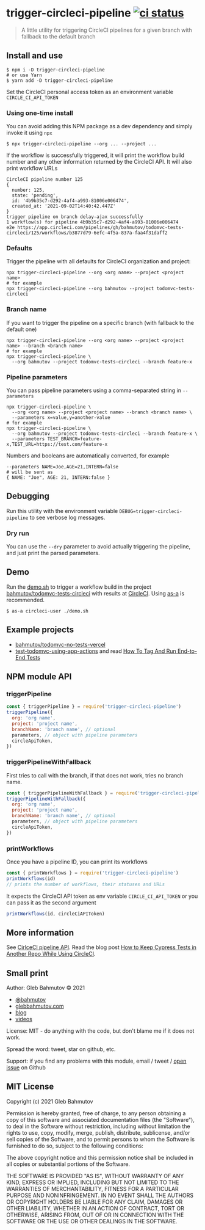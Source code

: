 # trigger-circleci-pipeline [![ci status][ci image]][ci url]

> A little utility for triggering CircleCI pipelines for a given branch with fallback to the default branch

## Install and use

```shell
$ npm i -D trigger-circleci-pipeline
# or use Yarn
$ yarn add -D trigger-circleci-pipeline
```

Set the CircleCI personal access token as an environment variable `CIRCLE_CI_API_TOKEN`

### Using one-time install

You can avoid adding this NPM package as a dev dependency and simply invoke it using `npx`

```shell
$ npx trigger-circleci-pipeline --org ... --project ...
```

If the workflow is successfully triggered, it will print the workflow build number and any other information returned by the CircleCI API. It will also print workflow URLs

```text
CircleCI pipeline number 125
{
  number: 125,
  state: 'pending',
  id: '4b9b35c7-d292-4af4-a993-81006e006474',
  created_at: '2021-09-02T14:40:42.447Z'
}
trigger pipeline on branch delay-ajax successfully
1 workflow(s) for pipeline 4b9b35c7-d292-4af4-a993-81006e006474
e2e https://app.circleci.com/pipelines/gh/bahmutov/todomvc-tests-circleci/125/workflows/b3877d79-6efc-4f5a-837a-faa4f31daff2
```

### Defaults

Trigger the pipeline with all defaults for CircleCI organization and project:

```
npx trigger-circleci-pipeline --org <org name> --project <project name>
# for example
npx trigger-circleci-pipeline --org bahmutov --project todomvc-tests-circleci
```

### Branch name

If you want to trigger the pipeline on a specific branch (with fallback to the default one)

```
npx trigger-circleci-pipeline --org <org name> --project <project name> --branch <branch name>
# for example
npx trigger-circleci-pipeline \
  --org bahmutov --project todomvc-tests-circleci --branch feature-x
```

### Pipeline parameters

You can pass pipeline parameters using a comma-separated string in `--parameters`

```
npx trigger-circleci-pipeline \
  --org <org name> --project <project name> --branch <branch name> \
  --parameters x=value,y=another-value
# for example
npx trigger-circleci-pipeline \
  --org bahmutov --project todomvc-tests-circleci --branch feature-x \
  --parameters TEST_BRANCH=feature-x,TEST_URL=https://test.com/feature-x
```

Numbers and booleans are automatically converted, for example

```
--parameters NAME=Joe,AGE=21,INTERN=false
# will be sent as
{ NAME: "Joe", AGE: 21, INTERN:false }
```

## Debugging

Run this utility with the environment variable `DEBUG=trigger-circleci-pipeline` to see verbose log messages.

### Dry run

You can use the `--dry` parameter to avoid actually triggering the pipeline, and just print the parsed parameters.

## Demo

Run the [demo.sh](./demo.sh) to trigger a workflow build in the project [bahmutov/todomvc-tests-circleci](https://github.com/bahmutov/todomvc-tests-circleci) with results at [CircleCI](https://app.circleci.com/pipelines/github/bahmutov/todomvc-tests-circleci). Using [as-a](https://github.com/bahmutov/as-a) is recommended.

```shell
$ as-a circleci-user ./demo.sh
```

## Example projects

- [bahmutov/todomvc-no-tests-vercel](https://github.com/bahmutov/todomvc-no-tests-vercel)
- [test-todomvc-using-app-actions](https://github.com/bahmutov/test-todomvc-using-app-actions) and read [How To Tag And Run End-to-End Tests](https://glebbahmutov.com/blog/tag-tests/)

## NPM module API

### triggerPipeline

```js
const { triggerPipeline } = require('trigger-circleci-pipeline')
triggerPipeline({
  org: 'org name',
  project: 'project name',
  branchName: 'branch name', // optional
  parameters, // object with pipeline parameters
  circleApiToken,
})
```

### triggerPipelineWithFallback

First tries to call with the branch, if that does not work, tries no branch name.

```js
const { triggerPipelineWithFallback } = require('trigger-circleci-pipeline')
triggerPipelineWithFallback({
  org: 'org name',
  project: 'project name',
  branchName: 'branch name', // optional
  parameters, // object with pipeline parameters
  circleApiToken,
})
```

### printWorkflows

Once you have a pipeline ID, you can print its workflows

```js
const { printWorkflows } = require('trigger-circleci-pipeline')
printWorkflows(id)
// prints the number of workflows, their statuses and URLs
```

It expects the CircleCI API token as env variable `CIRCLE_CI_API_TOKEN` or you can pass it as the second argument

```js
printWorkflows(id, circleCiAPIToken)
```

## More information

See [CirlceCI pipeline API](https://circleci.com/docs/api/v2/#operation/triggerPipeline). Read the blog post [How to Keep Cypress Tests in Another Repo While Using CircleCI](https://glebbahmutov.com/blog/how-to-keep-cypress-tests-in-another-repo-with-circleci/).

## Small print

Author: Gleb Bahmutov &copy; 2021

- [@bahmutov](https://twitter.com/bahmutov)
- [glebbahmutov.com](https://glebbahmutov.com)
- [blog](https://glebbahmutov.com/blog/)
- [videos](https://www.youtube.com/glebbahmutov)

License: MIT - do anything with the code, but don't blame me if it does not work.

Spread the word: tweet, star on github, etc.

Support: if you find any problems with this module, email / tweet /
[open issue](https://github.com/bahmutov/trigger-circleci-pipeline/issues) on Github

## MIT License

Copyright (c) 2021 Gleb Bahmutov

Permission is hereby granted, free of charge, to any person
obtaining a copy of this software and associated documentation
files (the "Software"), to deal in the Software without
restriction, including without limitation the rights to use,
copy, modify, merge, publish, distribute, sublicense, and/or sell
copies of the Software, and to permit persons to whom the
Software is furnished to do so, subject to the following
conditions:

The above copyright notice and this permission notice shall be
included in all copies or substantial portions of the Software.

THE SOFTWARE IS PROVIDED "AS IS", WITHOUT WARRANTY OF ANY KIND,
EXPRESS OR IMPLIED, INCLUDING BUT NOT LIMITED TO THE WARRANTIES
OF MERCHANTABILITY, FITNESS FOR A PARTICULAR PURPOSE AND
NONINFRINGEMENT. IN NO EVENT SHALL THE AUTHORS OR COPYRIGHT
HOLDERS BE LIABLE FOR ANY CLAIM, DAMAGES OR OTHER LIABILITY,
WHETHER IN AN ACTION OF CONTRACT, TORT OR OTHERWISE, ARISING
FROM, OUT OF OR IN CONNECTION WITH THE SOFTWARE OR THE USE OR
OTHER DEALINGS IN THE SOFTWARE.

[ci image]: https://github.com/bahmutov/trigger-circleci-pipeline/workflows/ci/badge.svg?branch=main
[ci url]: https://github.com/bahmutov/trigger-circleci-pipeline/actions
